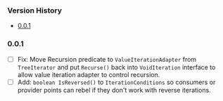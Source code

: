 [TOC levels=3,4]: # "Version History"

### Version History
- [0.0.1](#001)


### 0.0.1

* [ ] Fix: Move Recursion predicate to `ValueIterationAdapter` from `TreeIterator` and put
      `Recurse()` back into `VoidIteration` interface to allow value iteration adapter to
      control recursion.
* [ ] Add: `boolean IsReversed()` to `IterationConditions` so consumers or provider points can
      rebel if they don't work with reverse iterations.
